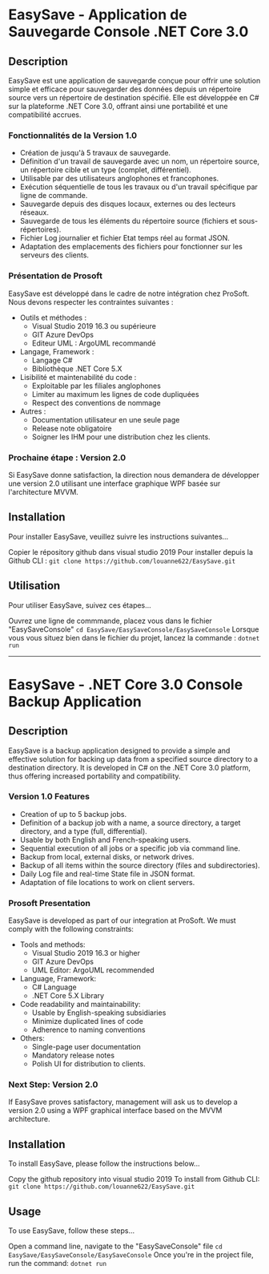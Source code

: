 # EasySave - Application de Sauvegarde Console .NET Core 3.0

## Description
EasySave est une application de sauvegarde conçue pour offrir une solution simple et efficace pour sauvegarder des données depuis un répertoire source vers un répertoire de destination spécifié. Elle est développée en C# sur la plateforme .NET Core 3.0, offrant ainsi une portabilité et une compatibilité accrues.

### Fonctionnalités de la Version 1.0

- Création de jusqu'à 5 travaux de sauvegarde.
- Définition d'un travail de sauvegarde avec un nom, un répertoire source, un répertoire cible et un type (complet, différentiel).
- Utilisable par des utilisateurs anglophones et francophones.
- Exécution séquentielle de tous les travaux ou d'un travail spécifique par ligne de commande.
- Sauvegarde depuis des disques locaux, externes ou des lecteurs réseaux.
- Sauvegarde de tous les éléments du répertoire source (fichiers et sous-répertoires).
- Fichier Log journalier et fichier Etat temps réel au format JSON.
- Adaptation des emplacements des fichiers pour fonctionner sur les serveurs des clients.

### Présentation de Prosoft

EasySave est développé dans le cadre de notre intégration chez ProSoft. Nous devons respecter les contraintes suivantes :

- Outils et méthodes :
  - Visual Studio 2019 16.3 ou supérieure
  - GIT Azure DevOps
  - Editeur UML : ArgoUML recommandé
- Langage, Framework :
  - Langage C#
  - Bibliothèque .NET Core 5.X
- Lisibilité et maintenabilité du code :
  - Exploitable par les filiales anglophones
  - Limiter au maximum les lignes de code dupliquées
  - Respect des conventions de nommage
- Autres :
  - Documentation utilisateur en une seule page
  - Release note obligatoire
  - Soigner les IHM pour une distribution chez les clients.

### Prochaine étape : Version 2.0

Si EasySave donne satisfaction, la direction nous demandera de développer une version 2.0 utilisant une interface graphique WPF basée sur l'architecture MVVM.

## Installation

Pour installer EasySave, veuillez suivre les instructions suivantes...

Copier le répository github dans visual studio 2019
Pour installer depuis la Github CLI :
```git clone https://github.com/louanne622/EasySave.git```

## Utilisation

Pour utiliser EasySave, suivez ces étapes...

Ouvrez une ligne de commmande, placez vous dans le fichier "EasySaveConsole"
```cd EasySave/EasySaveConsole/EasySaveConsole```
Lorsque vous vous situez bien dans le fichier du projet, lancez la commande :
```dotnet run```

----------------------------------------------------------------------------------------------

# EasySave - .NET Core 3.0 Console Backup Application

## Description
EasySave is a backup application designed to provide a simple and effective solution for backing up data from a specified source directory to a destination directory. It is developed in C# on the .NET Core 3.0 platform, thus offering increased portability and compatibility.

### Version 1.0 Features

- Creation of up to 5 backup jobs.
- Definition of a backup job with a name, a source directory, a target directory, and a type (full, differential).
- Usable by both English and French-speaking users.
- Sequential execution of all jobs or a specific job via command line.
- Backup from local, external disks, or network drives.
- Backup of all items within the source directory (files and subdirectories).
- Daily Log file and real-time State file in JSON format.
- Adaptation of file locations to work on client servers.

### Prosoft Presentation

EasySave is developed as part of our integration at ProSoft. We must comply with the following constraints:

- Tools and methods:
  - Visual Studio 2019 16.3 or higher
  - GIT Azure DevOps
  - UML Editor: ArgoUML recommended
- Language, Framework:
  - C# Language
  - .NET Core 5.X Library
- Code readability and maintainability:
  - Usable by English-speaking subsidiaries
  - Minimize duplicated lines of code
  - Adherence to naming conventions
- Others:
  - Single-page user documentation
  - Mandatory release notes
  - Polish UI for distribution to clients.

### Next Step: Version 2.0

If EasySave proves satisfactory, management will ask us to develop a version 2.0 using a WPF graphical interface based on the MVVM architecture.

## Installation

To install EasySave, please follow the instructions below...

Copy the github repository into visual studio 2019
To install from Github CLI:
```git clone https://github.com/louanne622/EasySave.git```

## Usage

To use EasySave, follow these steps...

Open a command line, navigate to the "EasySaveConsole" file
```cd EasySave/EasySaveConsole/EasySaveConsole```
Once you're in the project file, run the command:
```dotnet run```



